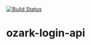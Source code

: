 [![Build Status](https://travis-ci.com/colinskeep/ozark-login-api.svg?branch=master)](https://travis-ci.com/colinskeep/ozark-login-api)
# ozark-login-api

